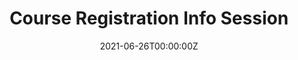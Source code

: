 ---
display_title: "Course Registration Info Session"
title: "Course Registration Info Session"
date: 2021-06-26T00:00:00Z
draft: false
layout: event
poster: "images/event_posters/2021-2022/courseinfosession.jpg"
poster_cover: "contain"
poster_position: "center"
short_description: "An info session all about registering for courses."
start_time: "12:00 - 1:00 PM EDT"
location: "Zoom"
location_link: "#TBD"
background: "images/orientation2018-min.jpeg"
publishdate: 2021-01-01
---